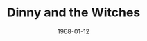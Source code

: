 ---
title: Dinny and the Witches
date: 1968-01-12
closing_date: 1968-01-27
layout: productions
featured_image:
image_caption:
image_credit:
playbill:
Theatre: Theatre Jacksonville
Venue: Little Theatre
cast:
- Dawn: Jane Boyd
- Chloe: Linda Richter
- Bubbles: Harriet Miltenberg
- Ben: Andy Liliskis
- Jake: Ham Waddell
- Stonehenge: Robert Smith
- Tom: John L. Walker
- Dick: William Scott Thornton
- Harry: Joe Cole
- Dinny: James Aust
- Amy: Robin Yancey
- Luella: Tina Wilson
- Ulga: Carol Lucas
- Zenobia: Katherine Smith
crew:
- Director: Robert Knowels
- Scenic Design: Phil Fitzpatrick
- Stage Manager: Al Gimbel
- Assistant Stage Manager: Jan Davis
- Lighting:
  - Bill Bacon
  - Ron Griffis
- Sound:
  - Maria Alarcon
  - Marge Rocca
- Costumes:
  - Gwen Nearhoof
  - Jean Fullerton
- Properties:
  - Gladys Dale
  - John Adams
  - Sherell Minor
- Make-up:
  - Terry McIntire
  - Robert Smith
- Set Construction:
  - Bill Bacon
  - Nancy Fitzpatrick
  - Marge Rocca
  - Chuck Wilson
  - Jim Leonard
external_links:
---